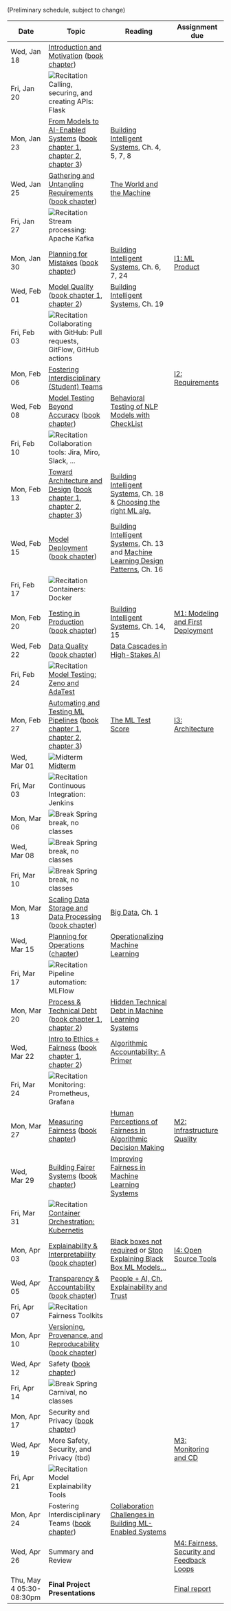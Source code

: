(Preliminary schedule, subject to change)

| Date  | Topic | Reading | Assignment due |
| -     | -     | -       | -              |
| Wed, Jan 18 | [Introduction and Motivation](https://mlip-cmu.github.io/s2023/slides/01_introduction/intro.html) ([book chapter](https://ckaestne.medium.com/introduction-to-machine-learning-in-production-eef7427426f1)) | |  |
| Fri, Jan 20 | ![Recitation](https://img.shields.io/badge/-rec-yellow.svg) Calling, securing, and creating APIs: Flask | |  |
| Mon, Jan 23 | [From Models to AI-Enabled Systems](https://mlip-cmu.github.io/s2023/slides/02_systems/systems.html) ([book chapter 1](https://ckaestne.medium.com/machine-learning-in-production-from-models-to-systems-e1422ec7cd65), [chapter 2](https://ckaestne.medium.com/when-to-use-machine-learning-83fe9be1b8e1), [chapter 3](https://ckaestne.medium.com/setting-and-measuring-goals-for-machine-learning-projects-c887bc6ab9d0)) | [Building Intelligent Systems](https://cmu.primo.exlibrisgroup.com/permalink/01CMU_INST/6lpsnm/alma991019649190004436), Ch. 4, 5, 7, 8 |  |
| Wed, Jan 25 | [Gathering and Untangling Requirements](https://mlip-cmu.github.io/s2023/slides/03_requirements/requirements.html) ([book chapter](https://ckaestne.medium.com/gathering-requirements-for-ml-enabled-systems-4f0a7a23730f)) | [The World and the Machine](http://mcs.open.ac.uk/mj665/icse17kn.pdf) |  |
| Fri, Jan 27 | ![Recitation](https://img.shields.io/badge/-rec-yellow.svg) Stream processing: Apache Kafka | |  |
| Mon, Jan 30 | [Planning for Mistakes](https://mlip-cmu.github.io/s2023/slides/04_mistakes/mistakes.html) ([book chapter](https://ckaestne.medium.com/planning-for-machine-learning-mistakes-2574f4fcf529)) | [Building Intelligent Systems](https://cmu.primo.exlibrisgroup.com/permalink/01CMU_INST/6lpsnm/alma991019649190004436), Ch. 6, 7, 24 | [I1: ML Product](https://github.com/mlip-cmu/s2023/blob/main/assignments/I1_mlproduct.md) |
| Wed, Feb 01 | [Model Quality](https://mlip-cmu.github.io/s2023/slides/05_modelaccuracy/modelquality1.html) ([book chapter 1](https://ckaestne.medium.com/model-quality-defining-correctness-and-fit-a8361b857df), [chapter 2](https://ckaestne.medium.com/model-quality-measuring-prediction-accuracy-38826216ebcb)) | [Building Intelligent Systems](https://cmu.primo.exlibrisgroup.com/permalink/01CMU_INST/6lpsnm/alma991019649190004436), Ch. 19 |  |
| Fri, Feb 03 | ![Recitation](https://img.shields.io/badge/-rec-yellow.svg) Collaborating with GitHub: Pull requests, GitFlow, GitHub actions | |  |
| Mon, Feb 06 | [Fostering Interdisciplinary (Student) Teams](https://mlip-cmu.github.io/s2023/slides/06_teamwork/teams.html) | | [I2: Requirements](https://github.com/mlip-cmu/s2023/blob/main/assignments/I2_requirements.md) |
| Wed, Feb 08 | [Model Testing Beyond Accuracy](https://mlip-cmu.github.io/s2023/slides/07_modeltesting/modelquality2.html) ([book chapter](https://ckaestne.medium.com/model-quality-slicing-capabilities-invariants-and-other-testing-strategies-27e456027bd)) | [Behavioral Testing of NLP Models with CheckList](https://homes.cs.washington.edu/~wtshuang/static/papers/2020-acl-checklist.pdf) |  |
| Fri, Feb 10 | ![Recitation](https://img.shields.io/badge/-rec-yellow.svg) Collaboration tools: Jira, Miro, Slack, ... | |  |
| Mon, Feb 13 | [Toward Architecture and Design](https://mlip-cmu.github.io/s2023/slides/08_architecture/tradeoffs.html) ([book chapter 1](https://ckaestne.medium.com/architectural-components-in-ml-enabled-systems-78cf76b29a92), [chapter 2](https://ckaestne.medium.com/thinking-like-a-software-architect-121ea6919871), [chapter 3](https://ckaestne.medium.com/quality-drivers-in-architectures-for-ml-enabled-systems-836f21c44334)) | [Building Intelligent Systems](https://cmu.primo.exlibrisgroup.com/permalink/01CMU_INST/6lpsnm/alma991019649190004436), Ch. 18 & [Choosing the right ML alg.](https://hackernoon.com/choosing-the-right-machine-learning-algorithm-68126944ce1f) |  |
| Wed, Feb 15 | [Model Deployment](https://mlip-cmu.github.io/s2023/slides/09_deploying_a_model/deployment.html) ([book chapter](https://ckaestne.medium.com/deploying-a-model-f0b7ffefd06a)) | [Building Intelligent Systems](https://cmu.primo.exlibrisgroup.com/permalink/01CMU_INST/6lpsnm/alma991019649190004436), Ch. 13 and [Machine Learning Design Patterns](https://cmu.primo.exlibrisgroup.com/permalink/01CMU_INST/1feg4j8/alma991019735160604436), Ch. 16 |  |
| Fri, Feb 17 | ![Recitation](https://img.shields.io/badge/-rec-yellow.svg) Containers: Docker | |  |
| Mon, Feb 20 | [Testing in Production](https://mlip-cmu.github.io/s2023/slides/10_qainproduction/qainproduction.html) ([book chapter](https://ckaestne.medium.com/quality-assurance-in-production-for-ml-enabled-systems-4d1b3442316f)) | [Building Intelligent Systems](https://cmu.primo.exlibrisgroup.com/permalink/01CMU_INST/6lpsnm/alma991019649190004436), Ch. 14, 15 | [M1: Modeling and First Deployment](https://github.com/mlip-cmu/s2023/blob/main/assignments/project.md) |
| Wed, Feb 22 | [Data Quality](https://mlip-cmu.github.io/s2023/slides/11_dataquality/dataquality.html)  ([book chapter](https://ckaestne.medium.com/data-quality-for-building-production-ml-systems-2e0cc7e6113f)) | [Data Cascades in High-Stakes AI](https://dl.acm.org/doi/abs/10.1145/3411764.3445518) |                                                              |
| Fri, Feb 24 | ![Recitation](https://img.shields.io/badge/-rec-yellow.svg) [Model Testing: Zeno and AdaTest](https://github.com/mlip-cmu/s2023/tree/main/recitations/Recitation%206) | |  |
| Mon, Feb 27 | [Automating and Testing ML Pipelines](https://mlip-cmu.github.io/s2023/slides/12_pipelinequality/pipelinequality.html) ([book chapter 1](https://ckaestne.medium.com/quality-assurance-basics-6ce1eca9921), [chapter 2](https://ckaestne.medium.com/quality-assurance-for-machine-learning-pipelines-d495b8e5ad6a), [chapter 3](https://ckaestne.medium.com/integration-and-system-testing-bc4db6650d1)) | [The ML Test Score](https://research.google.com/pubs/archive/46555.pdf) | [I3: Architecture](https://github.com/mlip-cmu/s2023/blob/main/assignments/I3_architecture.md) |
| Wed, Mar 01 | ![Midterm](https://img.shields.io/badge/-midterm-blue.svg)[Midterm](https://github.com/mlip-cmu/s2023/tree/main/exams) | |  |
| Fri, Mar 03 | ![Recitation](https://img.shields.io/badge/-rec-yellow.svg) Continuous Integration: Jenkins | |  |
| Mon, Mar 06 | ![Break](https://img.shields.io/badge/-break-red.svg) Spring break, no classes | |  |
| Wed, Mar 08 | ![Break](https://img.shields.io/badge/-break-red.svg) Spring break, no classes | |  |
| Fri, Mar 10 | ![Break](https://img.shields.io/badge/-break-red.svg) Spring break, no classes | |  |
| Mon, Mar 13 | [Scaling Data Storage and Data Processing](https://mlip-cmu.github.io/s2023/slides/13_dataatscale/dataatscale.html) ([book chapter](https://ckaestne.medium.com/scaling-ml-enabled-systems-b5c6b1527bc)) | [Big Data](https://cmu.primo.exlibrisgroup.com/permalink/01CMU_INST/6lpsnm/alma991019577936304436), Ch. 1 |  |
| Wed, Mar 15 | [Planning for Operations](https://mlip-cmu.github.io/s2023/slides/14_operations/operations.html) ([chapter](https://ckaestne.medium.com/planning-for-operations-of-ml-enabled-systems-a3d18e07ef7c)) | [Operationalizing Machine Learning](https://arxiv.org/abs/2209.09125) |  |
| Fri, Mar 17 | ![Recitation](https://img.shields.io/badge/-rec-yellow.svg) Pipeline automation: MLFlow | |  |
| Mon, Mar 20 | [Process & Technical Debt](https://mlip-cmu.github.io/s2023/slides/15_process/process.html) ([book chapter 1](https://ckaestne.medium.com/responsible-ai-engineering-c97e44e6c57a), [chapter 2](https://ckaestne.medium.com/fairness-in-machine-learning-and-ml-enabled-products-8ee05ed8ffc4)) | [Hidden Technical Debt in Machine Learning Systems](http://papers.nips.cc/paper/5656-hidden-technical-debt-in-machine-learning-systems.pdf) |  |
| Wed, Mar 22 | [Intro to Ethics + Fairness](https://mlip-cmu.github.io/s2023/slides/16_intro_ethics_fairness/intro-ethics-fairness.html) ([book chapter 1](https://ckaestne.medium.com/responsible-ai-engineering-c97e44e6c57a), [chapter 2](https://ckaestne.medium.com/fairness-in-machine-learning-and-ml-enabled-products-8ee05ed8ffc4)) | [Algorithmic Accountability: A Primer](https://datasociety.net/wp-content/uploads/2018/04/Data_Society_Algorithmic_Accountability_Primer_FINAL-4.pdf) |  |
| Fri, Mar 24 | ![Recitation](https://img.shields.io/badge/-rec-yellow.svg) Monitoring: Prometheus, Grafana | |  |
| Mon, Mar 27 | [Measuring Fairness](https://mlip-cmu.github.io/s2023/slides/17_fairness_measures/model_fairness.html) ([book chapter](https://ckaestne.medium.com/fairness-in-machine-learning-and-ml-enabled-products-8ee05ed8ffc4)) | [Human Perceptions of Fairness in Algorithmic Decision Making](https://dl.acm.org/doi/pdf/10.1145/3178876.3186138) | [M2: Infrastructure Quality](https://github.com/mlip-cmu/s2023/blob/main/assignments/project.md#milestone-2-model-and-infrastructure-quality) |
| Wed, Mar 29 | [Building Fairer Systems](https://mlip-cmu.github.io/s2023/slides/18_system_fairness/system_fairness.html) ([book chapter](https://ckaestne.medium.com/fairness-in-machine-learning-and-ml-enabled-products-8ee05ed8ffc4)) | [Improving Fairness in Machine Learning Systems](http://users.umiacs.umd.edu/~hal/docs/daume19fairness.pdf)                                                |  |
| Fri, Mar 31 | ![Recitation](https://img.shields.io/badge/-rec-yellow.svg) [Container Orchestration: Kubernetis](https://github.com/mlip-cmu/s2023/tree/main/recitations/Recitation%2010) | |  |
| Mon, Apr 03 | [Explainability & Interpretability](https://mlip-cmu.github.io/s2023/slides/19_explainability/explainability.html) ([book chapter](https://ckaestne.medium.com/interpretability-and-explainability-a80131467856)) | [Black boxes not required](https://dataskeptic.com/blog/episodes/2020/black-boxes-are-not-required) or [Stop Explaining Black Box ML Models…](https://arxiv.org/abs/1811.10154) | [I4: Open Source Tools](https://github.com/mlip-cmu/s2023/blob/main/assignments/I4_mlops_tools.md) |
| Wed, Apr 05 | [Transparency & Accountability](https://mlip-cmu.github.io/s2023/slides/20_transparency/transparency.html) ([book chapter](https://ckaestne.medium.com/transparency-and-accountability-in-ml-enabled-systems-f8ed0b6fd183)) | [People + AI, Ch. Explainability and Trust](https://pair.withgoogle.com/chapter/explainability-trust/) |  |
| Fri, Apr 07 | ![Recitation](https://img.shields.io/badge/-rec-yellow.svg) Fairness Toolkits | |  |
| Mon, Apr 10 | [Versioning, Provenance, and Reproducability](https://mlip-cmu.github.io/s2023/slides/21_provenance/provenance.html) ([book chapter](https://ckaestne.medium.com/versioning-provenance-and-reproducibility-in-production-machine-learning-355c48665005)) | |  |
| Wed, Apr 12 | Safety ([book chapter](https://ckaestne.medium.com/safety-in-ml-enabled-systems-b5a5901933ac)) | |  |
| Fri, Apr 14 | ![Break](https://img.shields.io/badge/-break-red.svg) Spring Carnival, no classes | |  |
| Mon, Apr 17 | Security and Privacy ([book chapter](https://ckaestne.medium.com/security-and-privacy-in-ml-enabled-systems-1855f561b894)) | |  |
| Wed, Apr 19 | More Safety, Security, and Privacy (tbd) | | [M3: Monitoring and CD](https://github.com/mlip-cmu/s2023/blob/main/assignments/project.md#milestone-3-monitoring-and-continuous-deployment) |
| Fri, Apr 21 | ![Recitation](https://img.shields.io/badge/-rec-yellow.svg) Model Explainability Tools | |  |
| Mon, Apr 24 | Fostering Interdisciplinary Teams ([book chapter](https://ckaestne.medium.com/building-machine-learning-products-with-interdisciplinary-teams-a1fdfbf49e81)) | [Collaboration Challenges in Building ML-Enabled Systems](https://arxiv.org/abs/2110.10234) |  |
| Wed, Apr 26 | Summary and Review | | [M4: Fairness, Security and Feedback Loops](https://github.com/mlip-cmu/s2023/blob/main/assignments/project.md#milestone-4-fairness-security-and-feedback-loops) |
| Thu, May 4 05:30-08:30pm | **Final Project Presentations** | | [Final report](https://github.com/mlip-cmu/s2023/blob/main/assignments/project.md#final-report-and-presentation) |
